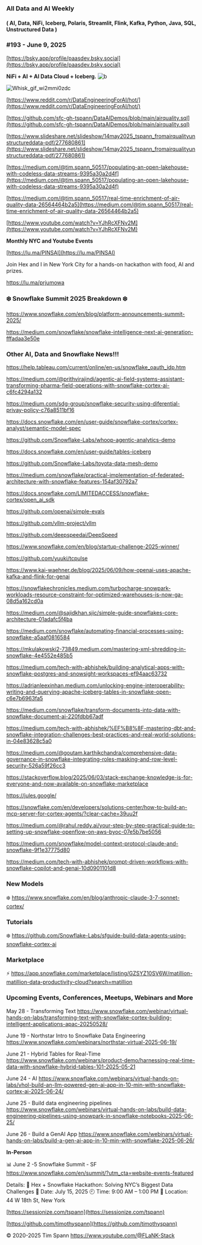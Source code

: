 ###  All Data and AI Weekly 
#### ( AI, Data, NiFi, Iceberg, Polaris, Streamlit, Flink, Kafka, Python, Java, SQL, Unstructured Data )  
### #193 - June 9, 2025

[https://bsky.app/profile/paasdev.bsky.social](https://bsky.app/profile/paasdev.bsky.social)

**NiFi + AI + AI Data Cloud + Iceberg.**
![b](https://images.credential.net/badge/tiny/g6fomszs_1741624330730_badge.png)

![Whisk_gif_wi2mmi0zdc](https://github.com/user-attachments/assets/0d0588ae-e4ac-4267-9903-bba50de501b0)


[https://www.reddit.com/r/DataEngineeringForAI/hot/](https://www.reddit.com/r/DataEngineeringForAI/hot/)


[https://github.com/sfc-gh-tspann/DataAIDemos/blob/main/airquality.sql](https://github.com/sfc-gh-tspann/DataAIDemos/blob/main/airquality.sql)

[https://www.slideshare.net/slideshow/14may2025_tspann_fromairqualityunstructureddata-pdf/277680861](https://www.slideshare.net/slideshow/14may2025_tspann_fromairqualityunstructureddata-pdf/277680861)

[https://medium.com/@tim.spann_50517/populating-an-open-lakehouse-with-codeless-data-streams-9395a30a2d4f](https://medium.com/@tim.spann_50517/populating-an-open-lakehouse-with-codeless-data-streams-9395a30a2d4f)

[https://medium.com/@tim.spann_50517/real-time-enrichment-of-air-quality-data-26564464b2a5](https://medium.com/@tim.spann_50517/real-time-enrichment-of-air-quality-data-26564464b2a5)

[https://www.youtube.com/watch?v=YJhRcXFNv2M](https://www.youtube.com/watch?v=YJhRcXFNv2M)


**Monthly NYC and Youtube Events**

[https://lu.ma/PINSAI](https://lu.ma/PINSAI)

Join Hex and I in New York City for a hands-on hackathon with food, AI and prizes.

https://lu.ma/prjumowa


###  ❄️  Snowflake Summit 2025 Breakdown   ❄️ 


https://www.snowflake.com/en/blog/platform-announcements-summit-2025/

https://medium.com/snowflake/snowflake-intelligence-next-ai-generation-fffadaa3e50e


### Other AI, Data and Snowflake News!!!

https://help.tableau.com/current/online/en-us/snowflake_oauth_idp.htm

https://medium.com/@prithvirajindi/agentic-ai-field-systems-assistant-transforming-pharma-field-operations-with-snowflake-cortex-ai-c6fc4294a132

https://medium.com/sdg-group/snowflake-security-using-diferential-privay-policy-c76a8511bf16

https://docs.snowflake.com/en/user-guide/snowflake-cortex/cortex-analyst/semantic-model-spec

https://github.com/Snowflake-Labs/whoop-agentic-analytics-demo

https://docs.snowflake.com/en/user-guide/tables-iceberg

https://github.com/Snowflake-Labs/toyota-data-mesh-demo

https://medium.com/snowflake/practical-implementation-of-federated-architecture-with-snowflake-features-154af30792a7

https://docs.snowflake.com/LIMITEDACCESS/snowflake-cortex/open_ai_sdk

https://github.com/openai/simple-evals

https://github.com/vllm-project/vllm

https://github.com/deepspeedai/DeepSpeed

https://www.snowflake.com/en/blog/startup-challenge-2025-winner/

https://github.com/yuuki/tcpulse

https://www.kai-waehner.de/blog/2025/06/09/how-openai-uses-apache-kafka-and-flink-for-genai

https://snowflakechronicles.medium.com/turbocharge-snowpark-workloads-resource-constraint-for-optimized-warehouses-is-now-ga-08d5a162cd0a

https://medium.com/@sajidkhan.sjic/simple-guide-snowflakes-core-architecture-01adafc5f4ba

https://medium.com/snowflake/automating-financial-processes-using-snowflake-a5aaf0816584

https://mkulakowski2-73849.medium.com/mastering-xml-shredding-in-snowflake-4e4552e485b5


https://medium.com/tech-with-abhishek/building-analytical-apps-with-snowflake-postgres-and-snowsight-workspaces-ef94aac63732

https://adrianleexinhan.medium.com/unlocking-engine-interoperability-writing-and-querying-apache-iceberg-tables-in-snowflake-open-c6e7b6963fa5

https://medium.com/snowflake/transform-documents-into-data-with-snowflake-document-ai-220fdbb67adf

https://medium.com/tech-with-abhishek/%EF%B8%8F-mastering-dbt-and-snowflake-integration-challenges-best-practices-and-real-world-solutions-in-04e83628c5a0

https://medium.com/@goutam.karthikchandra/comprehensive-data-governance-in-snowflake-integrating-roles-masking-and-row-level-security-526a59f26cc3


https://stackoverflow.blog/2025/06/03/stack-exchange-knowledge-is-for-everyone-and-now-available-on-snowflake-marketplace

https://jules.google/

https://snowflake.com/en/developers/solutions-center/how-to-build-an-mcp-server-for-cortex-agents/?clear-cache=39uu2f

https://medium.com/@rahul.reddy.ai/your-step-by-step-practical-guide-to-setting-up-snowflake-openflow-on-aws-byoc-07e5b7be5056

https://medium.com/snowflake/model-context-protocol-claude-and-snowflake-9f1e37775d80

https://medium.com/tech-with-abhishek/prompt-driven-workflows-with-snowflake-copilot-and-genai-10d0901101d8




### New Models


❄️  https://www.snowflake.com/en/blog/anthropic-claude-3-7-sonnet-cortex/


### Tutorials

❄️  https://github.com/Snowflake-Labs/sfguide-build-data-agents-using-snowflake-cortex-ai


### Marketplace

⚡️ https://app.snowflake.com/marketplace/listing/GZSYZ10SV6W/matillion-matillion-data-productivity-cloud?search=matillion


### Upcoming Events, Conferences, Meetups, Webinars and More


May 28 - Transforming Text
https://www.snowflake.com/webinar/virtual-hands-on-labs/transforming-text-with-snowflake-cortex-building-intelligent-applications-apac-20250528/

June 19 - Northstar Intro to Snowflake Data Engineering
https://www.snowflake.com/webinars/northstar-virtual-2025-06-19/

June 21 - Hybrid Tables for Real-Time
https://www.snowflake.com/webinars/product-demo/harnessing-real-time-data-with-snowflake-hybrid-tables-101-2025-05-21

June 24 - AI
https://www.snowflake.com/webinars/virtual-hands-on-labs/vhol-build-an-llm-powered-gen-ai-app-in-10-min-with-snowflake-cortex-ai-2025-06-24/

June 25 - Build data engineering pipelines
https://www.snowflake.com/webinars/virtual-hands-on-labs/build-data-engineering-pipelines-using-snowpark-in-snowflake-notebooks-2025-06-25/

June 26 - Build a GenAI App
https://www.snowflake.com/webinars/virtual-hands-on-labs/build-a-gen-ai-app-in-10-min-with-snowflake-2025-06-26/


**In-Person**


📊 June 2 -5 Snowflake Summit - SF
https://www.snowflake.com/en/summit/?utm_cta=website-events-featured

Details:
🔹 Hex + Snowflake Hackathon: Solving NYC’s Biggest Data Challenges
📅 Date: July 15, 2025
🕘 Time: 9:00 AM – 1:00 PM
📍 Location: 44 W 18th St, New York


[https://sessionize.com/tspann](https://sessionize.com/tspann)

[https://github.com/timothyspann](https://github.com/timothyspann)



&copy; 2020-2025 Tim Spann  https://www.youtube.com/@FLaNK-Stack
